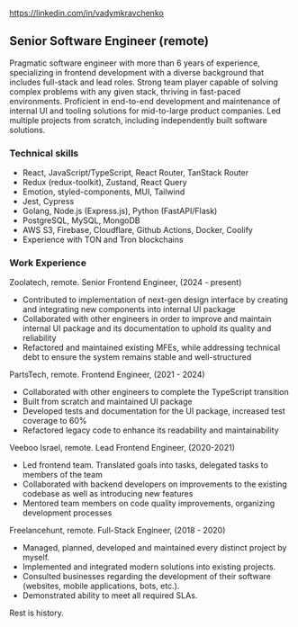 https://linkedin.com/in/vadymkravchenko

## Senior Software Engineer (remote)
Pragmatic software engineer with more than 6 years of experience, specializing in frontend development with a diverse background that includes full-stack and lead roles. Strong team player capable of solving complex problems with any given stack, thriving in fast-paced environments. Proficient in end-to-end development and maintenance of internal UI and tooling solutions for mid-to-large product companies. Led multiple projects from scratch, including independently built software solutions.

### Technical skills
* React, JavaScript/TypeScript, React Router, TanStack Router
* Redux (redux-toolkit), Zustand, React Query
* Emotion, styled-components, MUI, Tailwind
* Jest, Cypress
* Golang, Node.js (Express.js), Python (FastAPI/Flask)
* PostgreSQL, MySQL, MongoDB
* AWS S3, Firebase, Cloudflare, Github Actions, Docker, Coolify
* Experience with TON and Tron blockchains

### Work Experience
Zoolatech, remote. Senior Frontend Engineer, (2024 - present) <br />
* Contributed to implementation of next-gen design interface by creating and integrating new components into internal UI package
* Collaborated with other engineers in order to improve and maintain internal UI package and its documentation to uphold its quality and reliability
* Refactored and maintained existing MFEs, while addressing technical debt to ensure the system remains stable and well-structured

PartsTech, remote. Frontend Engineer, (2021 - 2024) <br />
* Collaborated with other engineers to complete the TypeScript transition
* Built from scratch and maintained UI package
* Developed tests and documentation for the UI package, increased test coverage to 60%
* Refactored legacy code to enhance its readability and maintainability

Veeboo Israel, remote. Lead Frontend Engineer, (2020-2021)
* Led frontend team. Translated goals into tasks, delegated tasks to members of the team
* Collaborated with backend developers on improvements to the existing codebase as well as introducing new features
* Mentored team members on code quality improvements, organizing development processes

Freelancehunt, remote. Full-Stack Engineer, (2018 - 2020)
* Managed, planned, developed and maintained every distinct project by myself.
* Implemented and integrated modern solutions into existing projects.
* Consulted businesses regarding the development of their software (websites, mobile applications, bots, etc.).
* Demonstrated ability to meet all required SLAs.

Rest is history.
